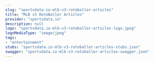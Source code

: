 ```yaml
---
slug: "sportsdata-io-mlb-v3-rotoballer-articles"
title: "MLB v3 RotoBaller Articles"
provider: "sportsdata.io"
description: null
logo: "sportsdata.io-mlb-v3-rotoballer-articles-logo.jpeg"
logoMediaType: "image/jpeg"
tags:
- "entertainment"
stubs: "sportsdata.io-mlb-v3-rotoballer-articles-stubs.json"
swagger: "sportsdata.io-mlb-v3-rotoballer-articles-swagger.json"
---
```

